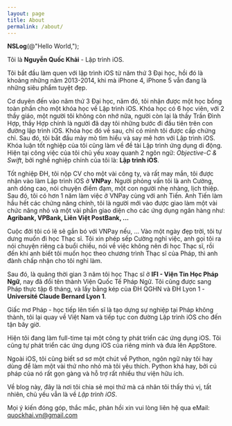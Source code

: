 ```yaml
---
layout: page
title: About
permalink: /about/
---
```


**NSLog**(@"Hello World,");


Tôi là **Nguyễn Quốc Khải** - Lập trình iOS.

Tôi bắt đầu làm quen với lập trình iOS từ năm thứ 3 Đại học, hồi đó là khoảng những năm 2013-2014, khi mà iPhone 4, iPhone 5 vẫn đang là những siêu phẩm tuyệt đẹp.

Cơ duyên đến vào năm thứ 3 Đại học, năm đó, tôi nhận được một học bổng toàn phần cho một khóa học về Lập trình iOS. Khóa học có 6 học viên, với 2 thầy giáo, một người tôi không còn nhớ nữa, người còn lại là thầy Trần Đình Hợp, thầy Hợp chính là người đã dạy tôi những bước đi đầu tiên trên con đường lập trình iOS. Khóa học đó về sau, chỉ có mình tôi được cấp chứng chỉ. Sau đó, tôi bắt đầu mày mò tìm hiểu và say mê hơn với Lập trình iOS. Khóa luận tốt nghiệp của tôi cũng làm về đề tài Lập trình ứng dụng di động. Hiện tại công việc của tôi chủ yếu xoay quanh 2 ngôn ngữ: *Objective-C & Swift*, bởi nghề nghiệp chính của tôi là: **Lập trình iOS**.

Tốt nghiệp ĐH, tôi nộp CV cho một vài công ty, và rất may mắn, tôi được nhận vào làm Lập trình iOS ở **VNPay**. Người phỏng vấn tôi là anh Cường, anh dỏng cao, nói chuyện điềm đạm, một con người nhẹ nhàng, lịch thiệp. Sau đó, tôi có hơn 1 năm làm việc ở VNPay cùng với anh Tiến. Anh Tiến làm hầu hết các chứng năng chính, tôi là người mới vào được giao làm một vài chức năng nhỏ và một vài phần giao diện cho các ứng dụng ngân hàng như: **Agribank, VPBank, Liên Việt PostBank, ...**

Cuộc đời tôi có lẽ sẽ gắn bó với VNPay nếu, ... Vào một ngày đẹp trời, tôi tự dưng muốn đi học Thạc sĩ. Tôi xin phép sếp Cường nghỉ việc, anh gọi tôi ra nói chuyện riêng cả buổi chiều, nói về việc không nên đi học Thạc sĩ, rồi đến khi anh biết tôi muốn học theo chương trình Thạc sĩ của Pháp, thì anh đành chấp nhận cho tôi nghỉ làm.

Sau đó, là quãng thời gian 3 năm tôi học Thạc sĩ ở **IFI - Viện Tin Học Pháp Ngữ**, nay đã đổi tên thành Viện Quốc Tế Pháp Ngữ. Tôi cũng được sang Pháp thực tập 6 tháng, và lấy bằng kép của ĐH QGHN và ĐH Lyon 1 - **Université Claude Bernard Lyon 1**.

Giấc mơ Pháp - học tiếp lên tiến sĩ là tạo dựng sự nghiệp tại Pháp không thành, tôi lại quay về Việt Nam và tiếp tục con đường Lập trình iOS cho đến tận bây giờ.

Hiện tôi đang làm full-time tại một công ty phát triển các ứng dụng iOS. Tôi cũng tự phát triển các ứng dụng iOS của riêng mình và đưa lên AppStore.

Ngoài iOS, tôi cũng biết sơ sơ một chút về Python, ngôn ngữ này tôi hay dùng để làm một vài thứ nho nhỏ mà tôi yêu thích. Python khá hay, bởi cú pháp của nó rất gọn gàng và hỗ trợ rất nhiều thư viện hữu ích.

Về blog này, đây là nơi tôi chia sẻ mọi thứ mà cá nhân tôi thấy thú vị, tất nhiên, chủ yếu vẫn là về *Lập trình iOS*.

Mọi ý kiến đóng góp, thắc mắc, phản hồi xin vui lòng liên hệ qua eMail: [quockhai.vn@gmail.com](mailto:quockhai.vn@gmail.com)